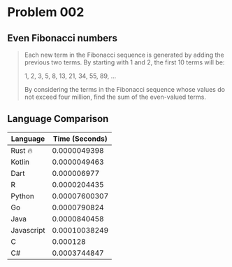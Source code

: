 # Problem 002

## Even Fibonacci numbers

>Each new term in the Fibonacci sequence is generated by adding the previous two terms. By starting with 1 and 2, the first 10 terms will be:
>
>1, 2, 3, 5, 8, 13, 21, 34, 55, 89, ...
>
>By considering the terms in the Fibonacci sequence whose values do not exceed four million, find the sum of the even-valued terms.

## Language Comparison

| Language   | Time (Seconds)        |
| ---------- | --------------------- |
| Rust 🔥    | 0.0000049398          |
| Kotlin     | 0.0000049463          |
| Dart       | 0.000006977           |
| R          | 0.0000204435          |
| Python     | 0.00007600307         |
| Go         | 0.0000790824          |
| Java       | 0.0000840458          |
| Javascript | 0.00010038249         |
| C          | 0.000128              |
| C#         | 0.0003744847          |
